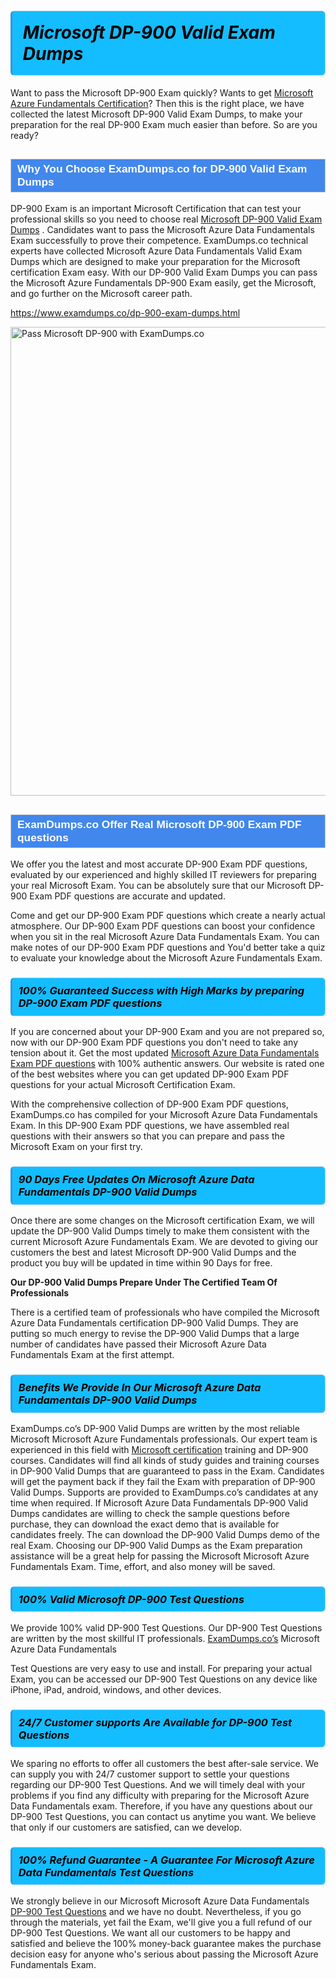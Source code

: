 <h1>                <strong><span style="display: block; color: #000000; background: #14BDFF; border: 0.5px solid #AED6F1; border-left: 3px solid #3498DB; padding: .6em; border-radius: 6px;">                     <em>Microsoft DP-900 <span class="exam_variation">Valid Exam Dumps</span> </em>                </span></strong>            </h1>                        <p>Want to pass the Microsoft DP-900 Exam quickly? Wants to get <a href="https://www.examdumps.co/microsoft-azure-fundamentals-exam-dumps.html">Microsoft Azure Fundamentals Certification</a>?  Then this is the right place, we have collected the             latest Microsoft DP-900 <span class="exam_variation">Valid Exam Dumps</span>, to make your preparation for the real DP-900 Exam much easier than before. So are you ready?</p>                        <h2 style="background: #4287ec; border: 1px solid #cccccc; padding: 5px 10px;">                <span style="color: #ffffff;">                    <span style="font-size: 11pt;">                        <span style="line-height: normal;">                            <span style="font-family: Calibri,sans-serif;">                                <strong>                                    <span style="font-size: 13.0pt;">Why You Choose ExamDumps.co for DP-900 <span class="exam_variation">Valid Exam Dumps</span></span>                                </strong>                            </span>                        </span>                    </span>                </span>            </h2>                        <p>DP-900 Exam is an important Microsoft Certification that can test your professional skills so you need to choose real <a href="https://www.examdumps.co/dp-900-exam-dumps.html">Microsoft DP-900 <span class="exam_variation">Valid Exam Dumps</span></a> .             Candidates want to pass the Microsoft Azure Data Fundamentals Exam successfully to prove their competence. ExamDumps.co technical experts             have collected Microsoft Azure Data Fundamentals <span class="exam_variation">Valid Exam Dumps</span> which are designed to make your preparation for the Microsoft certification Exam easy. With our             DP-900 <span class="exam_variation">Valid Exam Dumps</span> you can pass the Microsoft Azure Fundamentals DP-900 Exam easily, get the Microsoft, and go further on the Microsoft career path.</p>                        <p><a href="https://www.examdumps.co/dp-900-exam-dumps.html">https://www.examdumps.co/dp-900-exam-dumps.html</a></p>                        <p><a href="https://www.examdumps.co/"><img src="https://www.examdumps.co//images/banners/big-sale-20-percent-discount-offer-examdumps.jpg" class="postImage" alt="Pass Microsoft DP-900 with ExamDumps.co" width="750"></a></p>                            <h2 style="background: #4287ec; border: 1px solid #cccccc; padding: 5px 10px;">                <span style="color: #ffffff;">                    <span style="font-size: 11pt;">                        <span style="line-height: normal;">                            <span style="font-family: Calibri,sans-serif;">                                <strong>                                    <span style="font-size: 13.0pt;">ExamDumps.co Offer Real Microsoft DP-900 <span class="exam_variation2">Exam PDF questions</span></span>                                </strong>                            </span>                        </span>                    </span>                </span>            </h2>                        <p>We offer you the latest and most accurate DP-900 <span class="exam_variation2">Exam PDF questions</span>, evaluated by our experienced and highly skilled IT reviewers for preparing your             real Microsoft Exam. You can be absolutely sure that our Microsoft DP-900 <span class="exam_variation2">Exam PDF questions</span> are accurate and updated.</p>                        <p>Come and get our DP-900 <span class="exam_variation2">Exam PDF questions</span> which create a nearly actual atmosphere. Our DP-900 <span class="exam_variation2">Exam PDF questions</span> can boost your confidence when you sit             in the real Microsoft Azure Data Fundamentals Exam. You can make notes of our DP-900 <span class="exam_variation2">Exam PDF questions</span> and You'd better take a quiz to evaluate             your knowledge about the Microsoft Azure Fundamentals Exam.</p>                        <h3>                <strong>                    <span style="display: block; color: #000000; background: #14BDFF; border: 0.5px solid #AED6F1; border-left: 3px solid #3498DB; padding: .6em; border-radius: 6px;">                        <em>100% Guaranteed Success with High Marks by preparing DP-900 <span class="exam_variation2">Exam PDF questions</span></em>                    </span>                </strong>            </h3>                        <p>If you are concerned about your DP-900 Exam and you are not prepared so, now with our DP-900 <span class="exam_variation2">Exam PDF questions</span> you don't need to take any tension about it.            Get the most updated <a href="https://www.examdumps.co/dp-900-exam-dumps.html">Microsoft Azure Data Fundamentals <span class="exam_variation2">Exam PDF questions</span></a> with 100% authentic answers. Our website is rated one of the best websites where you can             get updated DP-900 <span class="exam_variation2">Exam PDF questions</span> for your actual Microsoft Certification Exam.</p>                        <p>With the comprehensive collection of DP-900 <span class="exam_variation2">Exam PDF questions</span>, ExamDumps.co has compiled for your Microsoft Azure Data Fundamentals Exam. In this DP-900 <span class="exam_variation2">Exam PDF questions</span>,             we have assembled real questions with their answers so that you can prepare and pass the Microsoft Exam on your first try.</p>                        <h3>                <strong>                    <span style="display: block; color: #000000; background: #14BDFF; border: 0.5px solid #AED6F1; border-left: 3px solid #3498DB; padding: .6em; border-radius: 6px;">                        <em>90 Days Free Updates On Microsoft Azure Data Fundamentals DP-900 <span class="exam_variation3">Valid Dumps</span></em>                    </span>                </strong>            </h3>                        <p>Once there are some changes on the Microsoft certification Exam, we will update the DP-900 <span class="exam_variation3">Valid Dumps</span> timely to make them consistent with the current             Microsoft Azure Fundamentals Exam. We are devoted to giving our customers the best and latest Microsoft DP-900 <span class="exam_variation3">Valid Dumps</span> and the product you buy             will be updated in time within 90 Days for free.</p>                        <p><strong>Our DP-900 <span class="exam_variation3">Valid Dumps</span> Prepare Under The Certified Team Of Professionals</strong></p>                        <p>There is a certified team of professionals who have compiled the Microsoft Azure Data Fundamentals certification             DP-900 <span class="exam_variation3">Valid Dumps</span>. They are putting so much energy to revise the DP-900 <span class="exam_variation3">Valid Dumps</span> that a large number of candidates have passed             their Microsoft Azure Data Fundamentals Exam  at the first attempt.</p>                        <h3>                <strong>                    <span style="display: block; color: #000000; background: #14BDFF; border: 0.5px solid #AED6F1; border-left: 3px solid #3498DB; padding: .6em; border-radius: 6px;">                        <em>Benefits We Provide In Our Microsoft Azure Data Fundamentals DP-900 <span class="exam_variation3">Valid Dumps</span></em>                    </span>                </strong>            </h3>                        <p>ExamDumps.co’s DP-900 <span class="exam_variation3">Valid Dumps</span> are written by the most reliable Microsoft Microsoft Azure Fundamentals professionals. Our expert team is experienced in             this field with <a href="https://www.examdumps.co/microsoft-exam-dumps.html">Microsoft certification</a> training and DP-900 courses. Candidates will find all kinds of study guides and training courses in             DP-900 <span class="exam_variation3">Valid Dumps</span> that are guaranteed to pass in the Exam. Candidates will get the payment back if they fail the Exam with preparation of             DP-900 <span class="exam_variation3">Valid Dumps</span>. Supports are provided to ExamDumps.co’s candidates at any time when required. If Microsoft Azure Data Fundamentals             DP-900 <span class="exam_variation3">Valid Dumps</span> candidates are willing to check the sample questions before purchase, they can download the exact demo that is available             for candidates freely. The can download the DP-900 <span class="exam_variation3">Valid Dumps</span> demo of the real Exam. Choosing our DP-900 <span class="exam_variation3">Valid Dumps</span> as the Exam preparation             assistance will be a great help for passing the Microsoft Microsoft Azure Fundamentals Exam. Time, effort, and also money will be saved.</p>                        <h3>                <strong>                    <span style="display: block; color: #000000; background: #14BDFF; border: 0.5px solid #AED6F1; border-left: 3px solid #3498DB; padding: .6em; border-radius: 6px;">                        <em>100% Valid Microsoft DP-900 <span class="exam_variation4">Test Questions</span></em>                    </span>                </strong>            </h3>                        <p>We provide 100% valid DP-900 <span class="exam_variation4">Test Questions</span>. Our DP-900 <span class="exam_variation4">Test Questions</span> are written by the most skillful IT professionals. <a href="https://www.examdumps.co/">ExamDumps.co’s</a> Microsoft Azure Data Fundamentals</p>            <p> <span class="exam_variation4">Test Questions</span> are very easy to use and install. For preparing your actual Exam, you can be accessed our DP-900 <span class="exam_variation4">Test Questions</span> on any device like iPhone, iPad, android, windows, and other devices.</p>                        <h3>                <strong>                    <span style="display: block; color: #000000; background: #14BDFF; border: 0.5px solid #AED6F1; border-left: 3px solid #3498DB; padding: .6em; border-radius: 6px;">                        <em>24/7 Customer supports Are Available for DP-900 <span class="exam_variation4">Test Questions</span></em>                    </span>                </strong>            </h3>                        <p>We sparing no efforts to offer all customers the best after-sale service. We can supply you with 24/7 customer support to settle your             questions regarding our DP-900 <span class="exam_variation4">Test Questions</span>. And we will timely deal with your problems if you find any difficulty with preparing for the             Microsoft Azure Data Fundamentals exam. Therefore, if you have any questions about our DP-900 <span class="exam_variation4">Test Questions</span>, you can contact us             anytime you want. We believe that only if our customers are satisfied, can we develop.</p>                        <h3>                <strong>                    <span style="display: block; color: #000000; background: #14BDFF; border: 0.5px solid #AED6F1; border-left: 3px solid #3498DB; padding: .6em; border-radius: 6px;">                        <em>100% Refund Guarantee - A Guarantee For Microsoft Azure Data Fundamentals <span class="exam_variation4">Test Questions</span></em>                    </span>                </strong>            </h3>                        <p>We strongly believe in our Microsoft Microsoft Azure Data Fundamentals <a href="https://www.examdumps.co/dp-900-exam-dumps.html">DP-900 <span class="exam_variation4">Test Questions</span></a> and we have no doubt. Nevertheless, if you go through             the materials, yet fail the Exam, we'll give you a full refund of our DP-900 <span class="exam_variation4">Test Questions</span>. We want all our customers to be happy and satisfied and             believe the 100% money-back guarantee makes the purchase decision easy for anyone who's serious about passing the Microsoft Azure Fundamentals Exam.</p>                    
